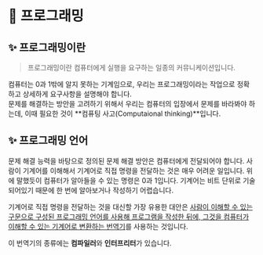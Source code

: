 # 🔎 프로그래밍

## ✨ 프로그래밍이란

> 프로그래밍이란 컴퓨터에게 실행을 요구하는 일종의 커뮤니케이션입니다.

컴퓨터는 0과 1밖에 알지 못하는 기계임으로, 우리는 프로그래밍이라는 작업으로 정확하고 상세하게 요구사항을 설명해야 합니다.  
문제를 해결하는 방안을 고려하기 위해서 우리는 컴퓨터의 입장에서 문제를 바라봐야 하는데, 이때 필요한 것이 **컴퓨팅 사고(Computaional thinking)**입니다.

## ✨ 프로그래밍 언어

문제 해결 능력을 바탕으로 정의된 문제 해결 방안은 컴퓨터에게 전달되어야 합니다. 사람이 기계어를 이해해서 기계어로 직접 명령을 전달하는 것은 매우 어려운 일입니다. 위에 말했듯이 컴퓨터가 알아들을 수 있는 명령은 0과 1입니다. 기계어는 비트 단위로 기술되어있기 때문에 한 번에 알아보거나 작성하기 어렵습니다.

기계어로 직접 명령을 전달하는 것을 대신할 가장 유용한 대안은 <u>사람이 이해할 수 있는 구문으로 구성된 프로그래밍 언어를 사용해 프로그램을 작성한 뒤에, 그것을 컴퓨터가 이해할 수 있는 기계어로 변환하는 번역기</u>를 사용하는 것입니다.

이 번역기의 종류에는 **컴파일러**와 **인터프리터**가 있습니다.
